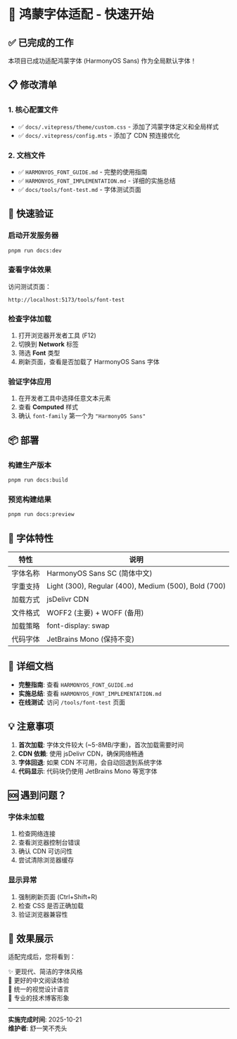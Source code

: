 # 🚀 鸿蒙字体适配 - 快速开始

## ✅ 已完成的工作

本项目已成功适配鸿蒙字体 (HarmonyOS Sans) 作为全局默认字体！

## 📋 修改清单

### 1. 核心配置文件

- ✅ `docs/.vitepress/theme/custom.css` - 添加了鸿蒙字体定义和全局样式
- ✅ `docs/.vitepress/config.mts` - 添加了 CDN 预连接优化

### 2. 文档文件

- ✅ `HARMONYOS_FONT_GUIDE.md` - 完整的使用指南
- ✅ `HARMONYOS_FONT_IMPLEMENTATION.md` - 详细的实施总结
- ✅ `docs/tools/font-test.md` - 字体测试页面

## 🎯 快速验证

### 启动开发服务器

```bash
pnpm run docs:dev
```

### 查看字体效果

访问测试页面：
```
http://localhost:5173/tools/font-test
```

### 检查字体加载

1. 打开浏览器开发者工具 (F12)
2. 切换到 **Network** 标签
3. 筛选 **Font** 类型
4. 刷新页面，查看是否加载了 HarmonyOS Sans 字体

### 验证字体应用

1. 在开发者工具中选择任意文本元素
2. 查看 **Computed** 样式
3. 确认 `font-family` 第一个为 `"HarmonyOS Sans"`

## 📦 部署

### 构建生产版本

```bash
pnpm run docs:build
```

### 预览构建结果

```bash
pnpm run docs:preview
```

## 🎨 字体特性

| 特性 | 说明 |
|------|------|
| 字体名称 | HarmonyOS Sans SC (简体中文) |
| 字重支持 | Light (300), Regular (400), Medium (500), Bold (700) |
| 加载方式 | jsDelivr CDN |
| 文件格式 | WOFF2 (主要) + WOFF (备用) |
| 加载策略 | font-display: swap |
| 代码字体 | JetBrains Mono (保持不变) |

## 📖 详细文档

- **完整指南**: 查看 `HARMONYOS_FONT_GUIDE.md`
- **实施总结**: 查看 `HARMONYOS_FONT_IMPLEMENTATION.md`
- **在线测试**: 访问 `/tools/font-test` 页面

## 💡 注意事项

1. **首次加载**: 字体文件较大 (~5-8MB/字重)，首次加载需要时间
2. **CDN 依赖**: 使用 jsDelivr CDN，确保网络畅通
3. **字体回退**: 如果 CDN 不可用，会自动回退到系统字体
4. **代码显示**: 代码块仍使用 JetBrains Mono 等宽字体

## 🆘 遇到问题？

### 字体未加载

1. 检查网络连接
2. 查看浏览器控制台错误
3. 确认 CDN 可访问性
4. 尝试清除浏览器缓存

### 显示异常

1. 强制刷新页面 (Ctrl+Shift+R)
2. 检查 CSS 是否正确加载
3. 验证浏览器兼容性

## 🎉 效果展示

适配完成后，您将看到：

✨ 更现代、简洁的字体风格  
📖 更好的中文阅读体验  
🎯 统一的视觉设计语言  
💪 专业的技术博客形象

---

**实施完成时间**: 2025-10-21  
**维护者**: 舒一笑不秃头

